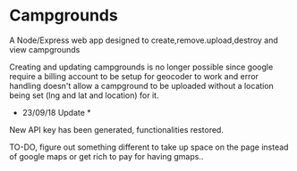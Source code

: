 # Campgrounds
A Node/Express web app designed to create,remove.upload,destroy and view campgrounds


Creating and updating campgrounds is no longer possible since google require a billing account to be setup for geocoder to work and  error handling doesn't allow a campground to be uploaded without a location being set (lng and lat and location) for it.

* 23/09/18 Update *

New API key has been generated, functionalities restored.

TO-DO, figure out something different to take up space on the page instead of google maps or get rich to pay for having gmaps..
